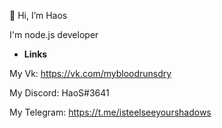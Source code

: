 👋 Hi, I’m Haos

I'm node.js developer

- **Links**

My Vk: https://vk.com/mybloodrunsdry

My Discord: HaoS#3641

My Telegram: https://t.me/isteelseeyourshadows
